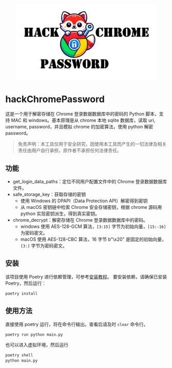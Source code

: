 <div align="center">
<img src="logo.png" alt="hack-browser-data logo" width="440px" />
</div>

# hackChromePassword

这是一个用于解密存储在 Chrome 登录数据数据库中的密码的 Python 脚本，支持 MAC 和 windows。基本原理是从 chrome 本地 sqlite 数据库，读取 uri, username, password，并且模拟 chrome 的加密算法，使用 python 解密 password。

> 免责声明：本工具仅用于安全研究，因使用本工具而产生的一切法律及相关责任由用户自行承担，原作者不承担任何法律责任。

## 功能

- get_login_data_paths：定位不同用户配置文件中的 Chrome 登录数据数据库文件。
- safe_storage_key：获取存储的密钥
  - 使用 Windows 的 DPAPI（Data Protection API）解密得到密钥
  - 从 macOS 密钥链中检索 Chrome 安全存储密钥，根据 chrome 源码用 python 实现密钥派生，得到真实密钥。
- chrome_decrypt：解密存储在 Chrome 登录数据数据库中的密码。
  - windows 使用 AES-128-GCM 算法，`[3:15]` 字节为初始向量，`[15:-16]` 为密码密文。
  - macOS 使用 AES-128-CBC 算法，16 字节 b"\x20" 是固定的初始向量，`[3:]` 字节为密码密文。

## 安装

该项目使用 Poetry 进行依赖管理，可参考[安装教程](https://python-poetry.org/docs/)。
要安装依赖，请确保已安装 Poetry，然后运行：

```bash
poetry install
```

## 使用方法

直接使用 poetry 运行，将在命令行输出。查看后请及时 `clear` 命令行。

```bash
poetry run python main.py
```

也可以进入虚拟环境，然后运行

```bash
poetry shell
python main.py
```
